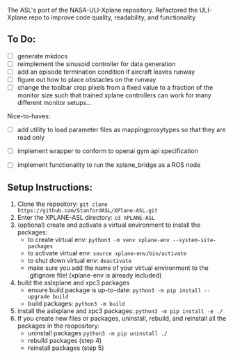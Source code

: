 The ASL's port of the NASA-ULI-Xplane repository. Refactored the ULI-Xplane repo to improve code quality, readability, and functionality

## To Do:
- [ ] generate mkdocs
- [ ] reimplement the sinusoid controller for data generation
- [ ] add an episode termination condition if aircraft leaves runway
- [ ] figure out how to place obstacles on the runway
- [ ] change the toolbar crop pixels from a fixed value to a fraction of the monitor size such that trained xplane controllers can work for many different monitor setups...

Nice-to-haves:
- [ ] add utility to load parameter files as mappingproxytypes so that they are read only
- [ ] implement wrapper to conform to openai gym api specification
- [ ] implement functionality to run the xplane_bridge as a ROS node


## Setup Instructions:
1. Clone the repository: `git clone https://github.com/StanfordASL/XPlane-ASL.git`
2. Enter the XPLANE-ASL directory: `cd XPLANE-ASL`
3. (optional) create and activate a virtual environment to install the packages:
    - to create virtual env: `python3 -m venv xplane-env --system-site-packages`
    - to activate virtual env: `source xplane-env/bin/activate`
    - to shut down virtual env: `deactivate`
    - make sure you add the name of your virtual environment to the .gitignore file! (xplane-env is already included)
4. build the aslxplane and xpc3 packages
    - ensure build package is up-to-date: `python3 -m pip install --upgrade build`
    - build packages: `python3 -m build`
5. install the aslxplane and xpc3 packages: `python3 -m pip install -e ./`
6. If you create new files or packages, uninstall, rebuild, and reinstall all the packages in the reopository:
    - uninstall packages `python3 -m pip uninstall ./`
    - rebuild packages (step 4)
    - reinstall packages (step 5)
